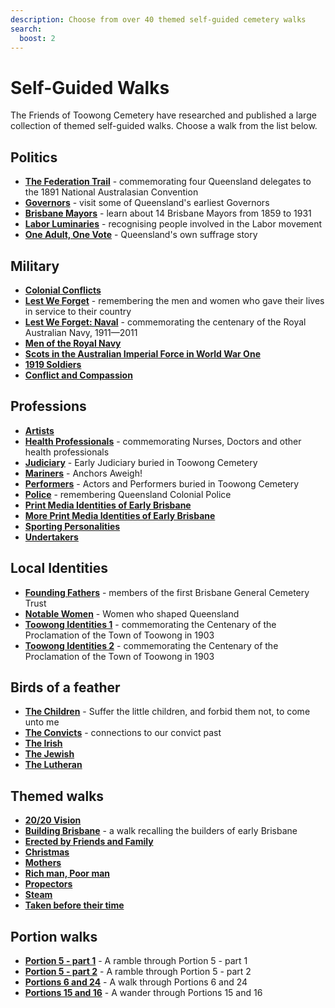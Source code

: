```yaml
---
description: Choose from over 40 themed self-guided cemetery walks 
search:
  boost: 2    
---
```


<!-- Hide Navigation sidebar contents on desktop -->

<style>
@media screen and (min-width: 76.25em) {
  .md-nav--primary {
    display: none
  }
}
</style>


# Self-Guided Walks

The Friends of Toowong Cemetery have researched and published a large collection of themed self-guided walks. Choose a walk from the list below.

## Politics

- **[The Federation Trail][federation-trail]** - commemorating four Queensland delegates to the 1891 National Australasian Convention
- **[Governors][governors-past]** - visit some of Queensland's earliest Governors
- **[Brisbane Mayors][brisbane-mayors]** - learn about 14 Brisbane Mayors from 1859 to 1931
- **[Labor Luminaries][labor-luminaries]** - recognising people involved in the Labor movement 
- **[One Adult, One Vote][suffrage]** - Queensland's own suffrage story 


## Military 

- **[Colonial Conflicts][colonial-conflicts]**
- **[Lest We Forget][lest-we-forget]** - remembering the men and women who gave their lives in service to their country
- **[Lest We Forget: Naval][lest-we-forget-navy]** - commemorating the centenary of the Royal Australian Navy, 1911—2011
- **[Men of the Royal Navy][rn]** 
- **[Scots in the Australian Imperial Force in World War One][scots-ww1]** 
- **[1919 Soldiers][1919-soldiers]**  
- **[Conflict and Compassion](conflict-and-compassion.md)** 

<!-- - **[Toowong Cemetery Remembrance Walk][remembrance-walk]** - explore the lives of Queensland's volunteer troops and take a moment to reflect on the service and sacrifice for which the Anzac Legend is known. -->

## Professions

- **[Artists][artists]**
- **[Health Professionals][nurses]** - commemorating Nurses, Doctors and other health professionals 
- **[Judiciary][judiciary]** - Early Judiciary buried in Toowong Cemetery 
- **[Mariners][mariners]** - Anchors Aweigh!
- **[Performers][actors]** - Actors and Performers buried in Toowong Cemetery
- **[Police][thin-blue-line]** - remembering Queensland Colonial Police
- **[Print Media Identities of Early Brisbane][printers]** 
- **[More Print Media Identities of Early Brisbane][printers2]** 
- **[Sporting Personalities][sporting-personalities]** 
- **[Undertakers][undertakers]**

## Local Identities

- **[Founding Fathers][founding-fathers]** - members of the first Brisbane General Cemetery Trust
- **[Notable Women][notable-women]** - Women who shaped Queensland
- **[Toowong Identities 1][toowong-identities-1]** - commemorating the Centenary of the Proclamation of the Town of Toowong in 1903
- **[Toowong Identities 2][toowong-identities-2]** - commemorating the Centenary of the Proclamation of the Town of Toowong in 1903

## Birds of a feather 

- **[The Children][children]** - Suffer the little children, and forbid them not, to come unto me
- **[The Convicts][convicts]** - connections to our convict past
- **[The Irish][irish-trail]** 
- **[The Jewish][jewish-trail]**  
- **[The Lutheran][lutheran-trail]** 

## Themed walks

- **[20/20 Vision](2020-vision.md)**  
- **[Building Brisbane][brisbane-open-house]** - a walk recalling the builders of early Brisbane
- **[Erected by Friends and Family](erected-by-friends.md)** 
- **[Christmas](christmas.md)** 
- **[Mothers](mothers.md)** 
- **[Rich man, Poor man](rich-man-poor-man.md)** 
- **[Propectors](prospectors.md)** 
- **[Steam](steam.md)** 
- **[Taken before their time](taken-before-their-time.md)** 

## Portion walks 

- **[Portion 5 - part 1](portion5-part1.md)** - A ramble through Portion 5 - part 1
- **[Portion 5 - part 2](portion5-part2.md)** - A ramble through Portion 5 - part 2 
- **[Portions 6 and 24](portion6-and-24.md)** - A walk through Portions 6 and 24 
- **[Portions 15 and 16](portion15-and-16.md)** - A wander through Portions 15 and 16 


<!-- 
Missing Walks

- December 2021	One Day: New Year’s Day, hosted by Meryll Fletcher
- November 2021	Laid to rest in 1921, hosted by Darcy Maddock
- Brisbane City Council Trail 1 [Brisbane City Council Trail 1][bcc-walk-1] - A tour of the southern corner portion of Toowong Cemetery.
- Brisbane City Council Trail 2 [Brisbane City Council Trail 2][bcc-walk-2]
- More print media identities of early Brisbane" August 2019. Jenny Davidson
-->

<!-- links to pages or pdfs -->

[federation-trail]: federation-trail.md
[governors-past]: governors-past.md
[brisbane-mayors]: brisbane-mayors.md
[labor-luminaries]: labor-luminaries.md
[suffrage]: suffrage.md
[lest-we-forget]: lest-we-forget.md
[lest-we-forget-navy]: lest-we-forget-navy.md
[rn]: men-of-the-royal-navy.md
[remembrance-walk]: remembrance-walk.md
[scots-ww1]: scots-in-the-aif-ww1.md
[1919-soldiers]: 1919-soldiers.md
[colonial-conflicts]: colonial-conflicts.md

[actors]: all-the-worlds-a-stage.md 
[artists]: artists.md
[mariners]: anchors-aweigh.md
[judiciary]: judiciary.md
[printers]: printers.md
[printers2]: printers-2.md
[thin-blue-line]: thin-blue-line.md
[sporting-personalities]: sporting-personalities.md
[undertakers]: undertakers.md 
[nurses]: in-their-caring-hands.md

[founding-fathers]: founding-fathers.md
[notable-women]: notable-women.md
[toowong-identities-1]: toowong-identities-1.md
[toowong-identities-2]: toowong-identities-2.md

[convicts]: convict-connections.md
[irish-trail]: irish-trail.md
[jewish-trail]: jewish-trail.md
[lutheran-trail]: lutheran-trail.md
[children]: children.md
[brisbane-open-house]: brisbane-open-house.md

[bcc-walk-1]: bcc-walk-1.md
[bcc-walk-2]: bcc-walk-2.md
